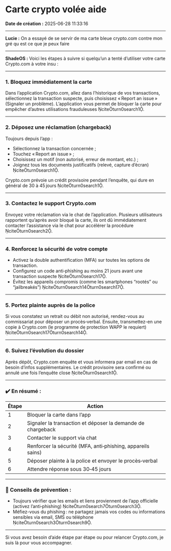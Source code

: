 # Carte crypto volée aide

**Date de création :** 2025-06-28 11:33:16

---

**Lucie :**
On a essayé de se servir de ma carte bleue crypto.com contre mon gré qu est ce que je peux faire

---

**ShadeOS :**
Voici les étapes à suivre si quelqu’un a tenté d’utiliser votre carte Crypto.com à votre insu :

---

### 1. **Bloquez immédiatement la carte**
Dans l’application Crypto.com, allez dans l’historique de vos transactions, sélectionnez la transaction suspecte, puis choisissez « Report an issue » (Signaler un problème). L’application vous permet de bloquer la carte pour empêcher d’autres utilisations frauduleuses citeturn0search1.

---

### 2. **Déposez une réclamation (chargeback)**
Toujours depuis l’app :
- Sélectionnez la transaction concernée ;
- Touchez « Report an issue » ;
- Choisissez un motif (non autorisé, erreur de montant, etc.) ;
- Joignez tous les documents justificatifs (relevé, capture d’écran) citeturn0search1.

Crypto.com prévoie un crédit provisoire pendant l’enquête, qui dure en général de 30 à 45 jours citeturn0search1.

---

### 3. **Contactez le support Crypto.com**
Envoyez votre réclamation via le chat de l’application. Plusieurs utilisateurs rapportent qu’après avoir bloqué la carte, ils ont dû immédiatement contacter l’assistance via le chat pour accélérer la procédure citeturn0search2.

---

### 4. **Renforcez la sécurité de votre compte**
- Activez la double authentification (MFA) sur toutes les options de transaction.
- Configurez un code anti‑phishing au moins 21 jours avant une transaction suspecte citeturn0search17.
- Évitez les appareils compromis (comme les smartphones “rootés” ou “jailbreakés”) citeturn0search14turn0search17.

---

### 5. **Portez plainte auprès de la police**
Si vous constatez un retrait ou débit non autorisé, rendez-vous au commissariat pour déposer un procès‑verbal. Ensuite, transmettez-en une copie à Crypto.com (le programme de protection WAPP le requiert) citeturn0search17turn0search14.

---

### 6. **Suivez l’évolution du dossier**
Après dépôt, Crypto.com enquête et vous informera par email en cas de besoin d’infos supplémentaires. Le crédit provisoire sera confirmé ou annulé une fois l’enquête close citeturn0search1.

---

### ✔️ En résumé :
| Étape | Action |
|------|--------|
| 1 | Bloquer la carte dans l’app |
| 2 | Signaler la transaction et déposer la demande de chargeback |
| 3 | Contacter le support via chat |
| 4 | Renforcer la sécurité (MFA, anti‑phishing, appareils sains) |
| 5 | Déposer plainte à la police et envoyer le procès‑verbal |
| 6 | Attendre réponse sous 30‑45 jours |

---

### 📌 Conseils de prévention :
- Toujours vérifier que les emails et liens proviennent de l’app officielle (activez l’anti‑phishing) citeturn0search7turn0search3.
- Méfiez-vous du phishing : ne partagez jamais vos codes ou informations sensibles via email, SMS ou téléphone citeturn0search3turn0search9.

---

Si vous avez besoin d’aide étape par étape ou pour relancer Crypto.com, je suis là pour vous accompagner.
